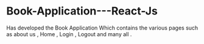 # Book-Application---React-Js
Has developed the Book Application Which contains the various pages such as about us , Home , Login , Logout and many all .
